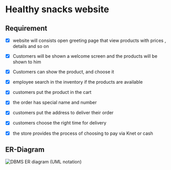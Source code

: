 # Healthy snacks website 



## Requirement
- [x] website will consists open greeting page that view products with prices , details and so on

- [x] Customers will be shown a welcome screen and the products will be shown to him 

- [x] Customers can show the product, and choose it 

- [x] employee search in the inventory if the products are available

- [x] customers put the product in the cart

- [x] the order has special name and number 

- [x] customers put the address to deliver their order 
- [x] customers choose the right time for delivery

- [x] the  store provides the process of choosing to pay via Knet or cash 



## ER-Diagram
![DBMS ER diagram (UML notation)](https://user-images.githubusercontent.com/93180512/147368867-9502c6ed-bd28-49a6-9150-5855ef72ee75.png)




